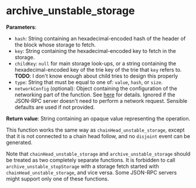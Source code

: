 # archive_unstable_storage

**Parameters**:

- `hash`: String containing an hexadecimal-encoded hash of the header of the block whose storage to fetch.
- `key`: String containing the hexadecimal-encoded key to fetch in the storage.
- `childKey`: `null` for main storage look-ups, or a string containing the hexadecimal-encoded key of the trie key of the trie that `key` refers to. **TODO**: I don't know enough about child tries to design this properly
- `type`: String that must be equal to one of: `value`, `hash`, or `size`.
- `networkConfig` (optional): Object containing the configuration of the networking part of the function. See [here](./api.md) for details. Ignored if the JSON-RPC server doesn't need to perform a network request. Sensible defaults are used if not provided.

**Return value**: String containing an opaque value representing the operation.

This function works the same way as `chainHead_unstable_storage`, except that it is not connected to a chain head follow, and no `disjoint` event can be generated.

Note that `chainHead_unstable_storage` and `archive_unstable_storage` should be treated as two completely separate functions. It is forbidden to call `archive_unstable_stopStorage` with a storage fetch started with `chainHead_unstable_storage`, and vice versa. Some JSON-RPC servers might support only one of these functions.
